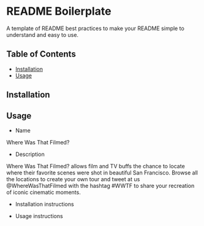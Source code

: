 # README Boilerplate

A template of README best practices to make your README simple to understand and easy to use. 

## Table of Contents

- [Installation](#installation)
- [Usage](#usage)


## Installation



## Usage

- Name

Where Was That Filmed?

- Description

Where Was That Filmed? allows film and TV buffs the chance to locate where their favorite scenes were shot in beautiful San Francisco. Browse all the locations to create your own tour and tweet at us @WhereWasThatFilmed with the hashtag #WWTF to share your recreation of iconic cinematic moments. 

- Installation instructions

- Usage instructions


